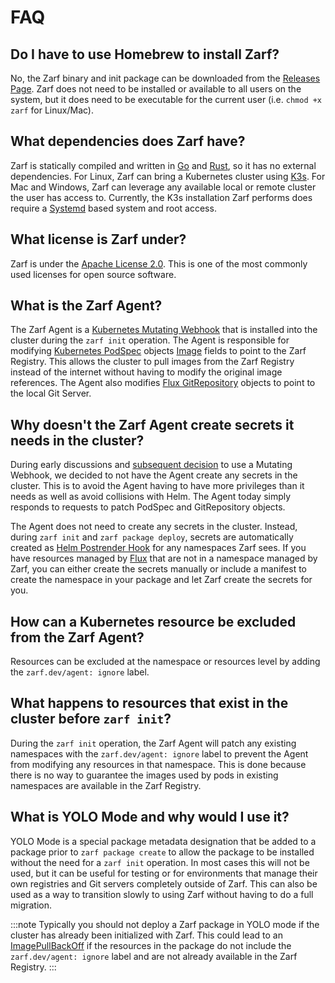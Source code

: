 # FAQ

## Do I have to use Homebrew to install Zarf?

No, the Zarf binary and init package can be downloaded from the [Releases Page](https://github.com/defenseunicorns/zarf/releases). Zarf does not need to be installed or available to all users on the system, but it does need to be executable for the current user (i.e. `chmod +x zarf` for Linux/Mac).

## What dependencies does Zarf have?

Zarf is statically compiled and written in [Go](https://golang.org/) and [Rust](https://www.rust-lang.org/), so it has no external dependencies. For Linux, Zarf can bring a Kubernetes cluster using [K3s](https://k3s.io/). For Mac and Windows, Zarf can leverage any available local or remote cluster the user has access to. Currently, the K3s installation Zarf performs does require a [Systemd](https://en.wikipedia.org/wiki/Systemd) based system and root access.

## What license is Zarf under?

Zarf is under the [Apache License 2.0](https://github.com/defenseunicorns/zarf/blob/main/LICENSE). This is one of the most commonly used licenses for open source software.


## What is the Zarf Agent?

The Zarf Agent is a [Kubernetes Mutating Webhook](https://kubernetes.io/docs/reference/access-authn-authz/admission-controllers/#mutatingadmissionwebhook) that is installed into the cluster during the `zarf init` operation. The Agent is responsible for modifying [Kubernetes PodSpec](https://kubernetes.io/docs/reference/kubernetes-api/workload-resources/pod-v1/#PodSpec) objects [Image](https://kubernetes.io/docs/reference/kubernetes-api/workload-resources/pod-v1/#Container.Image) fields to point to the Zarf Registry. This allows the cluster to pull images from the Zarf Registry instead of the internet without having to modify the original image references. The Agent also modifies [Flux GitRepository](https://fluxcd.io/docs/components/source/gitrepositories/) objects to point to the local Git Server.

## Why doesn't the Zarf Agent create secrets it needs in the cluster?

During early discussions and [subsequent decision](../adr/0005-mutating-webhook.md) to use a Mutating Webhook, we decided to not have the Agent create any secrets in the cluster. This is to avoid the Agent having to have more privileges than it needs as well as avoid collisions with Helm. The Agent today simply responds to requests to patch PodSpec and GitRepository objects.

The Agent does not need to create any secrets in the cluster. Instead, during `zarf init` and `zarf package deploy`, secrets are automatically created as  [Helm Postrender Hook](https://helm.sh/docs/topics/advanced/#post-rendering) for any namespaces Zarf sees. If you have resources managed by [Flux](https://fluxcd.io/) that are not in a namespace managed by Zarf, you can either create the secrets manually or include a manifest to create the namespace in your package and let Zarf create the secrets for you.

## How can a Kubernetes resource be excluded from the Zarf Agent?

Resources can be excluded at the namespace or resources level by adding the `zarf.dev/agent: ignore` label.

## What happens to resources that exist in the cluster before `zarf init`?

During the `zarf init` operation, the Zarf Agent will patch any existing namespaces with the `zarf.dev/agent: ignore` label to prevent the Agent from modifying any resources in that namespace. This is done because there is no way to guarantee the images used by pods in existing namespaces are available in the Zarf Registry.

## What is YOLO Mode and why would I use it?

YOLO Mode is a special package metadata designation that be added to a package prior to `zarf package create` to allow the package to be installed without the need for a `zarf init` operation. In most cases this will not be used, but it can be useful for testing or for environments that manage their own registries and Git servers completely outside of Zarf. This can also be used as a way to transition slowly to using Zarf without having to do a full migration.

:::note
Typically you should not deploy a Zarf package in YOLO mode if the cluster has already been initialized with Zarf. This could lead to an [ImagePullBackOff](https://kubernetes.io/docs/concepts/containers/images/#imagepullbackoff) if the resources in the package do not include the `zarf.dev/agent: ignore` label and are not already available in the Zarf Registry.
:::
